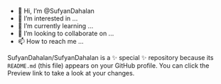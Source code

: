 - 👋 Hi, I’m @SufyanDahalan
- 👀 I’m interested in ...
- 🌱 I’m currently learning ...
- 💞️ I’m looking to collaborate on ...
- 📫 How to reach me ...


SufyanDahalan/SufyanDahalan is a ✨ special ✨ repository because its `README.md` (this file) appears on your GitHub profile.
You can click the Preview link to take a look at your changes.

